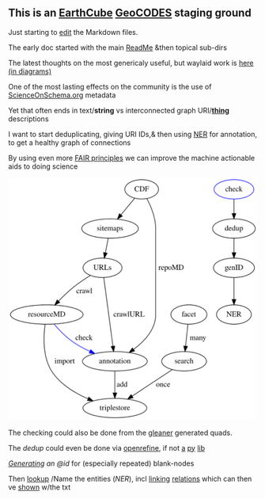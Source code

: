 ## This is an [EarthCube](https://www.earthcube.org/) [GeoCODES](https://www.earthcube.org/geocodes) staging ground

Just starting to [edit](https://github.com/MBcode/ec/edit/gh-pages/index.md) the Markdown files.

The early doc started with the main [ReadMe](https://github.com/MBcode/ec#readme) &then topical sub-dirs

The latest thoughts on the most genericaly useful, but waylaid work is [here (in diagrams)](https://github.com/MBcode/ec/tree/master/crawl#readme)

One of the most lasting effects on the community is the use of [ScienceOnSchema.org](https://github.com/ESIPFed/science-on-schema.org/blob/master/guides/GETTING-STARTED.md) metadata

Yet that often ends in text/**string** vs interconnected graph URI/**[thing](https://blog.google/products/search/introducing-knowledge-graph-things-not/)** descriptions

I want to start deduplicating, giving URI IDs,& then using [NER](https://en.wikipedia.org/wiki/Named-entity_recognition) for annotation, to get a healthy graph of connections

By using even more [FAIR principles](https://www.go-fair.org/fair-principles/) we can improve the machine actionable aids to doing science

![Image](https://github.com/MBcode/ec/raw/master/crawl/etl.svg)

The checking could also be done from the [gleaner](https://gleaner.io/) generated quads.

The _dedup_ could even be done via [openrefine](https://guides.library.illinois.edu/openrefine/duplicates), if not [a](https://pypi.org/project/sparqldataframe/) [py](https://pypi.org/project/pandas-dedupe/) [lib](https://pypi.org/project/dedupe/)

_[Generating](https://notes.knowledgefutures.org/pub/ic0grz58/release/3) an @id_ for (especially repeated) blank-nodes

Then [lookup](https://github.com/WDscholia/scholia/blob/master/scholia/api.py) /Name the entities (_NER_), incl [linking](https://en.wikipedia.org/wiki/Entity_linking) [relations](https://lhncbc.nlm.nih.gov/ii/tools/SemRep_SemMedDB_SKR.html) which can then ve [shown](https://lhce-brat.nlm.nih.gov/index.xhtml#/SKR/Factuality/Reconcile_50/10048237) w/the txt
